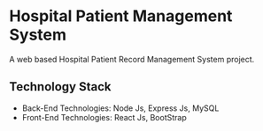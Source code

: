 # Hospital Patient Management System
A web based Hospital Patient Record Management System project.

## Technology Stack
* Back-End Technologies: Node Js, Express Js, MySQL
* Front-End Technologies: React Js, BootStrap
